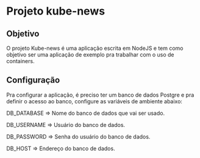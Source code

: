 # Projeto kube-news

## Objetivo
O projeto Kube-news é uma aplicação escrita em NodeJS e tem como objetivo ser uma aplicação de exemplo pra trabalhar com o uso de containers.

## Configuração
Pra configurar a aplicação, é preciso ter um banco de dados Postgre e pra definir o acesso ao banco, configure as variáveis de ambiente abaixo:

DB_DATABASE => Nome do banco de dados que vai ser usado.

DB_USERNAME => Usuário do banco de dados.

DB_PASSWORD => Senha do usuário do banco de dados.

DB_HOST => Endereço do banco de dados.
